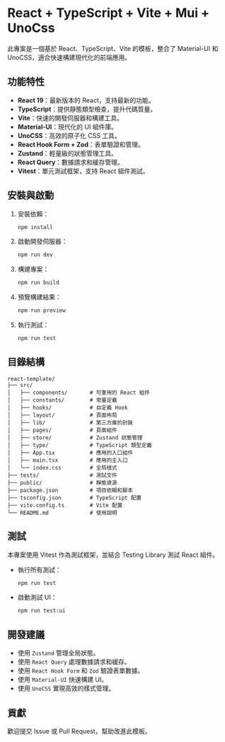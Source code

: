 # React + TypeScript + Vite + Mui + UnoCss

此專案是一個基於 React、TypeScript、Vite 的模板，整合了 Material-UI 和 UnoCSS，適合快速構建現代化的前端應用。

## 功能特性
- **React 19**：最新版本的 React，支持最新的功能。
- **TypeScript**：提供靜態類型檢查，提升代碼質量。
- **Vite**：快速的開發伺服器和構建工具。
- **Material-UI**：現代化的 UI 組件庫。
- **UnoCSS**：高效的原子化 CSS 工具。
- **React Hook Form + Zod**：表單驗證和管理。
- **Zustand**：輕量級的狀態管理工具。
- **React Query**：數據請求和緩存管理。
- **Vitest**：單元測試框架，支持 React 組件測試。

## 安裝與啟動
1. 安裝依賴：
   ```bash
   npm install
   ```
2. 啟動開發伺服器：
   ```bash
   npm run dev
   ```
3. 構建專案：
   ```bash
   npm run build
   ```
4. 預覽構建結果：
   ```bash
   npm run preview
   ```
5. 執行測試：
   ```bash
   npm run test
   ```

## 目錄結構
```
react-template/
├── src/
│   ├── components/       # 可重用的 React 組件
│   ├── constants/        # 常量定義
│   ├── hooks/            # 自定義 Hook
│   ├── layout/           # 頁面佈局
│   ├── lib/              # 第三方庫的封裝
│   ├── pages/            # 頁面組件
│   ├── store/            # Zustand 狀態管理
│   ├── type/             # TypeScript 類型定義
│   ├── App.tsx           # 應用的入口組件
│   ├── main.tsx          # 應用的主入口
│   └── index.css         # 全局樣式
├── tests/                # 測試文件
├── public/               # 靜態資源
├── package.json          # 項目依賴和腳本
├── tsconfig.json         # TypeScript 配置
├── vite.config.ts        # Vite 配置
└── README.md             # 使用說明
```

## 測試
本專案使用 Vitest 作為測試框架，並結合 Testing Library 測試 React 組件。
- 執行所有測試：
  ```bash
  npm run test
  ```
- 啟動測試 UI：
  ```bash
  npm run test:ui
  ```

## 開發建議
- 使用 `Zustand` 管理全局狀態。
- 使用 `React Query` 處理數據請求和緩存。
- 使用 `React Hook Form` 和 `Zod` 驗證表單數據。
- 使用 `Material-UI` 快速構建 UI。
- 使用 `UnoCSS` 實現高效的樣式管理。

## 貢獻
歡迎提交 Issue 或 Pull Request，幫助改進此模板。

